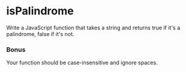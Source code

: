 # isPalindrome

Write a JavaScript function that takes a string and returns true if it's a palindrome, false if it's not.

### Bonus

Your function should be case-insensitive and ignore spaces.
